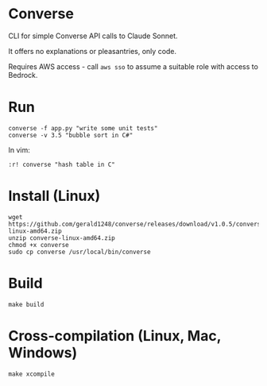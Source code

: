 # Converse
CLI for simple Converse API calls to Claude Sonnet.

It offers no explanations or pleasantries, only code.

Requires AWS access - call `aws sso` to assume a suitable role with access to Bedrock.

# Run
```
converse -f app.py "write some unit tests"
converse -v 3.5 "bubble sort in C#"
```

In vim:
```
:r! converse "hash table in C"
```

# Install (Linux)
```
wget https://github.com/gerald1248/converse/releases/download/v1.0.5/converse-linux-amd64.zip
unzip converse-linux-amd64.zip
chmod +x converse
sudo cp converse /usr/local/bin/converse
```

# Build
```
make build
```

# Cross-compilation (Linux, Mac, Windows)
```
make xcompile
```
